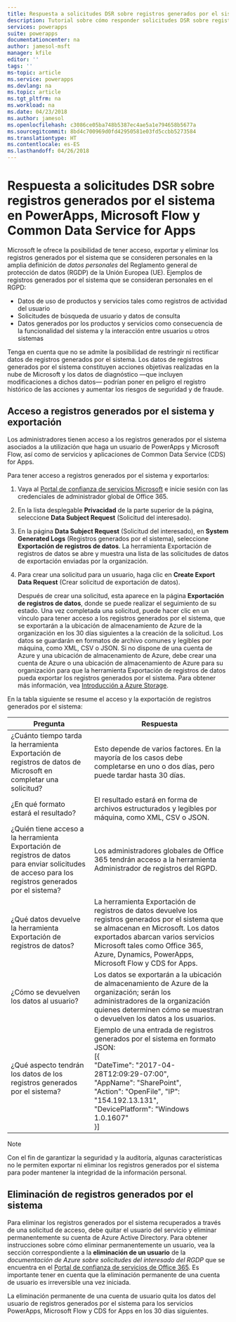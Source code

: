 ```yaml
---
title: Respuesta a solicitudes DSR sobre registros generados por el sistema en PowerApps, Microsoft Flow y Common Data Service for Apps | Microsoft Docs
description: Tutorial sobre cómo responder solicitudes DSR sobre registros generados por el sistema en PowerApps, Microsoft Flow y Common Data Service for Apps
services: powerapps
suite: powerapps
documentationcenter: na
author: jamesol-msft
manager: kfile
editor: ''
tags: ''
ms-topic: article
ms.service: powerapps
ms.devlang: na
ms.topic: article
ms.tgt_pltfrm: na
ms.workload: na
ms.date: 04/23/2018
ms.author: jamesol
ms.openlocfilehash: c3086ce05ba748b5387ec4ae5a1e794658b5677a
ms.sourcegitcommit: 8bd4c700969d0fd42950581e03fd5ccbb5273584
ms.translationtype: HT
ms.contentlocale: es-ES
ms.lasthandoff: 04/26/2018
---
```

# <a name="responding-to-dsr-requests-for-system-generated-logs-in-powerapps-microsoft-flow-and-common-data-service-for-apps"></a>Respuesta a solicitudes DSR sobre registros generados por el sistema en PowerApps, Microsoft Flow y Common Data Service for Apps
Microsoft le ofrece la posibilidad de tener acceso, exportar y eliminar los registros generados por el sistema que se consideren personales en la amplia definición de *datos personales* del Reglamento general de protección de datos (RGDP) de la Unión Europea (UE). Ejemplos de registros generados por el sistema que se consideran personales en el RGPD:
* Datos de uso de productos y servicios tales como registros de actividad del usuario
* Solicitudes de búsqueda de usuario y datos de consulta
* Datos generados por los productos y servicios como consecuencia de la funcionalidad del sistema y la interacción entre usuarios u otros sistemas

Tenga en cuenta que no se admite la posibilidad de restringir ni rectificar datos de registros generados por el sistema. Los datos de registros generados por el sistema constituyen acciones objetivas realizadas en la nube de Microsoft y los datos de diagnóstico &mdash;que incluyen modificaciones a dichos datos&mdash; podrían poner en peligro el registro histórico de las acciones y aumentar los riesgos de seguridad y de fraude.

## <a name="accessing-and-exporting-system-generated-logs"></a>Acceso a registros generados por el sistema y exportación
Los administradores tienen acceso a los registros generados por el sistema asociados a la utilización que haga un usuario de PowerApps y Microsoft Flow, así como de servicios y aplicaciones de Common Data Service (CDS) for Apps.

Para tener acceso a registros generados por el sistema y exportarlos:

1. Vaya al [Portal de confianza de servicios Microsoft](https://servicetrust.microsoft.com/) e inicie sesión con las credenciales de administrador global de Office 365.

2. En la lista desplegable **Privacidad** de la parte superior de la página, seleccione **Data Subject Request** (Solicitud del interesado).

3. En la página **Data Subject Request** (Solicitud del interesado), en **System Generated Logs** (Registros generados por el sistema), seleccione **Exportación de registros de datos**. La herramienta Exportación de registros de datos se abre y muestra una lista de las solicitudes de datos de exportación enviadas por la organización.

4. Para crear una solicitud para un usuario, haga clic en **Create Export Data Request** (Crear solicitud de exportación de datos).

    Después de crear una solicitud, esta aparece en la página **Exportación de registros de datos**, donde se puede realizar el seguimiento de su estado. Una vez completada una solicitud, puede hacer clic en un vínculo para tener acceso a los registros generados por el sistema, que se exportarán a la ubicación de almacenamiento de Azure de la organización en los 30 días siguientes a la creación de la solicitud. Los datos se guardarán en formatos de archivo comunes y legibles por máquina, como XML, CSV o JSON. Si no dispone de una cuenta de Azure y una ubicación de almacenamiento de Azure, debe crear una cuenta de Azure o una ubicación de almacenamiento de Azure para su organización para que la herramienta Exportación de registros de datos pueda exportar los registros generados por el sistema. Para obtener más información, vea [Introducción a Azure Storage](https://docs.microsoft.com/azure/storage/common/storage-introduction).

En la tabla siguiente se resume el acceso y la exportación de registros generados por el sistema:

| Pregunta | Respuesta |
| --- | --- |
| ¿Cuánto tiempo tarda la herramienta Exportación de registros de datos de Microsoft en completar una solicitud? |    Esto depende de varios factores. En la mayoría de los casos debe completarse en uno o dos días, pero puede tardar hasta 30 días.
| ¿En qué formato estará el resultado? | El resultado estará en forma de archivos estructurados y legibles por máquina, como XML, CSV o JSON.
| ¿Quién tiene acceso a la herramienta Exportación de registros de datos para enviar solicitudes de acceso para los registros generados por el sistema? | Los administradores globales de Office 365 tendrán acceso a la herramienta Administrador de registros del RGPD.
| ¿Qué datos devuelve la herramienta Exportación de registros de datos? | La herramienta Exportación de registros de datos devuelve los registros generados por el sistema que se almacenan en Microsoft. Los datos exportados abarcan varios servicios Microsoft tales como Office 365, Azure, Dynamics, PowerApps, Microsoft Flow y CDS for Apps.
| ¿Cómo se devuelven los datos al usuario? |   Los datos se exportarán a la ubicación de almacenamiento de Azure de la organización; serán los administradores de la organización quienes determinen cómo se muestran o devuelven los datos a los usuarios.
| ¿Qué aspecto tendrán los datos de los registros generados por el sistema? |  Ejemplo de una entrada de registros generados por el sistema en formato JSON: <br> [{ <br>"DateTime": "2017-04- 28T12:09:29-07:00",  <br> "AppName": "SharePoint", <br> "Action": "OpenFile", "IP": "154.192.13.131", <br> "DevicePlatform": "Windows 1.0.1607" <br>}]

> [!NOTE]
>  Con el fin de garantizar la seguridad y la auditoría, algunas características no le permiten exportar ni eliminar los registros generados por el sistema para poder mantener la integridad de la información personal.
>
>

## <a name="deleting-system-generated-logs"></a>Eliminación de registros generados por el sistema
Para eliminar los registros generados por el sistema recuperados a través de una solicitud de acceso, debe quitar el usuario del servicio y eliminar permanentemente su cuenta de Azure Active Directory. Para obtener instrucciones sobre cómo eliminar permanentemente un usuario, vea la sección correspondiente a la **eliminación de un usuario** de la *documentación de Azure sobre solicitudes del interesado del RGDP* que se encuentra en el [Portal de confianza de servicios de Office 365](https://servicetrust.microsoft.com/ViewPage/GDPRDSR). Es importante tener en cuenta que la eliminación permanente de una cuenta de usuario es irreversible una vez iniciada.

La eliminación permanente de una cuenta de usuario quita los datos del usuario de registros generados por el sistema para los servicios PowerApps, Microsoft Flow y CDS for Apps en los 30 días siguientes.